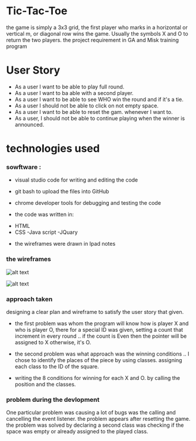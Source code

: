 # Tic-Tac-Toe
the game is simply a 3x3 grid, the first player who marks in a horizontal or vertical m, or diagonal row wins the game. Usually the symbols X and O to return the two players. 
the project requirement in GA and Misk training program 

# User Story

- As a user I want to be able to play full round. 
- As a user I want to ba able with a second player. 
- As a user I want to be able to see WHO win the round and if it's a tie.
- As a user I should not be able to click on not empty space. 
- As a user I want to be able to reset the gam. whenever I want to.
- As a user, I should not be able to continue playing when the winner is announced. 


# technologies used

### sowftware : 
* visual studio code  for writing and editing the code 
* git bash to upload the files into GitHub 
* chrome developer tools for debugging  and testing the code 

 * the code was written in: 
- HTML 
- CSS 
-Java script 
-JQuary

* the wireframes were drawn in Ipad notes


### the wireframes 
![alt text](https://www5.0zz0.com/2020/02/06/02/316634545.png "plan-1")


![alt text](https://www5.0zz0.com/2020/02/06/02/529363120.png "plan-2")


### approach taken
designing a clear plan and wireframe to satisfy the user story that given. 


* the first problem was whom the program will know how is player X and who is player O, there for a special ID was given, setting a count that increment in every round .. if the count is Even then the pointer will be assigned to X otherwise, it's O.

* the second problem was what approach was the winning conditions .. I chose to identify the places of the piece by using classes. assigning each class to the ID of the square. 

* writing the 8 conditions for winning for each X and O. by calling the position and the classes. 

### problem during the devlopment 
One particular problem was causing a lot of bugs was the calling and cancelling the event listener. the problem appears after resetting the game. the problem was solved by declaring a second class was checking if the space was empty or already assigned to the played class. 